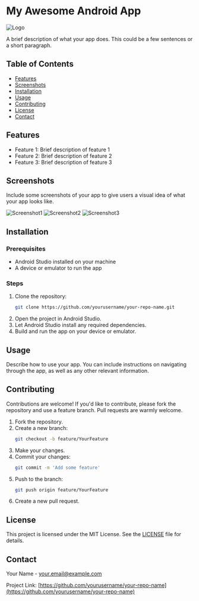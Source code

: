 # My Awesome Android App

![Logo](link_to_logo_image)

A brief description of what your app does. This could be a few sentences or a short paragraph.

## Table of Contents

- [Features](#features)
- [Screenshots](#screenshots)
- [Installation](#installation)
- [Usage](#usage)
- [Contributing](#contributing)
- [License](#license)
- [Contact](#contact)

## Features

- Feature 1: Brief description of feature 1
- Feature 2: Brief description of feature 2
- Feature 3: Brief description of feature 3

## Screenshots

Include some screenshots of your app to give users a visual idea of what your app looks like.

![Screenshot1](link_to_screenshot1)
![Screenshot2](link_to_screenshot2)
![Screenshot3](link_to_screenshot3)

## Installation

### Prerequisites

- Android Studio installed on your machine
- A device or emulator to run the app

### Steps

1. Clone the repository:
    ```bash
    git clone https://github.com/yourusername/your-repo-name.git
    ```
2. Open the project in Android Studio.
3. Let Android Studio install any required dependencies.
4. Build and run the app on your device or emulator.

## Usage

Describe how to use your app. You can include instructions on navigating through the app, as well as any other relevant information.

## Contributing

Contributions are welcome! If you'd like to contribute, please fork the repository and use a feature branch. Pull requests are warmly welcome.

1. Fork the repository.
2. Create a new branch:
    ```bash
    git checkout -b feature/YourFeature
    ```
3. Make your changes.
4. Commit your changes:
    ```bash
    git commit -m 'Add some feature'
    ```
5. Push to the branch:
    ```bash
    git push origin feature/YourFeature
    ```
6. Create a new pull request.

## License

This project is licensed under the MIT License. See the [LICENSE](LICENSE) file for details.

## Contact

Your Name - [your.email@example.com](mailto:your.email@example.com)

Project Link: [https://github.com/yourusername/your-repo-name](https://github.com/yourusername/your-repo-name)

